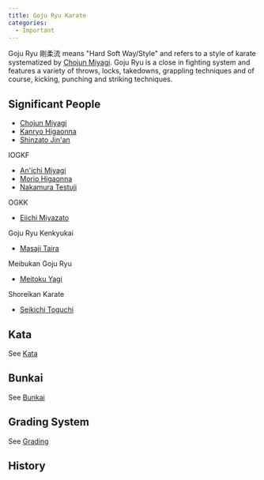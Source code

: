 ```yaml
---
title: Goju Ryu Karate
categories:
  - Important
---
```


Goju Ryu 剛柔流 means "Hard Soft Way/Style" and refers to a style of karate systematized by [Chojun Miyagi](/).
Goju Ryu is a close in fighting system and features a variety of throws, locks, takedowns, grappling techniques and of course, kicking, punching and striking techniques.

## Significant People

- [Chojun Miyagi](/)
- [Kanryo Higaonna](/)
- [Shinzato Jin'an](/)

IOGKF

- [An'ichi Miyagi](/)
- [Morio Higaonna](/)
- [Nakamura Testuji](/)

OGKK

- [Eiichi Miyazato](/)

Goju Ryu Kenkyukai

- [Masaji Taira](/)

Meibukan Goju Ryu

- [Meitoku Yagi](/)

Shoreikan Karate

- [Seikichi Toguchi](/)

## Kata

See [Kata](/kata/)

## Bunkai

See [Bunkai](/bunkai)

## Grading System

See [Grading](/)

## History
